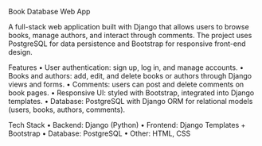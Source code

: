 Book Database Web App

A full-stack web application built with Django that allows users to browse books, manage authors, and interact through comments. The project uses PostgreSQL for data persistence and Bootstrap for responsive front-end design.

Features
	•	User authentication: sign up, log in, and manage accounts.
	•	Books and authors: add, edit, and delete books or authors through Django views and forms.
	•	Comments: users can post and delete comments on book pages.
	•	Responsive UI: styled with Bootstrap, integrated into Django templates.
	•	Database: PostgreSQL with Django ORM for relational models (users, books, authors, comments).

Tech Stack
	•	Backend: Django (Python)
	•	Frontend: Django Templates + Bootstrap
	•	Database: PostgreSQL
	•	Other: HTML, CSS
